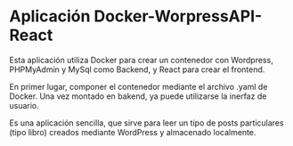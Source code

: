 # Aplicación Docker-WorpressAPI-React

Esta aplicación utiliza Docker para crear un contenedor con Wordpress, PHPMyAdmin y MySql como Backend, y React para crear el frontend.

En primer lugar, componer el contenedor mediante el archivo .yaml de Docker. Una vez montado en bakend, ya puede utilizarse la inerfaz de usuario.

Es una aplicación sencilla, que sirve para leer un tipo de posts particulares (tipo libro) creados mediante WordPress y almacenado localmente.
